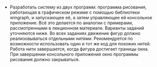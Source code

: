 - Разработать систему из двух программ: программа рисования, работающая в графическом режиме с помощью библиотеки wingraph, и запускающее её, а затем управляющее ей консольное приложение.  Всё это делается по аналогии с примерами, рассмотренными в лекционном материале.  Варианты заданий уточняются ниже. Во всех заданиях движение фигур должно реализовываться отдельными нитями. Рекомендуется по возможности использовать один и тот же код для похожих нитей.  Работа нити завершается, когда фигура достигает границы окна.  При завершении консольного приложения окно программы рисования должно закрываться.
